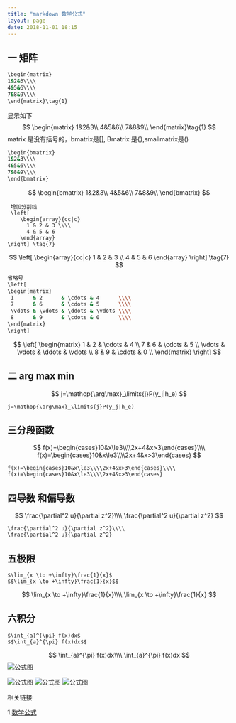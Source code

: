 ```yaml
---
title: "markdown 数学公式"
layout: page
date: 2018-11-01 18:15
---
```




## 一 矩阵

```bash
\begin{matrix}
1&2&3\\\\
4&5&6\\\\
7&8&9\\\\
\end{matrix}\tag{1}
```

显示如下
$$
\begin{matrix}
1&2&3\\
4&5&6\\
7&8&9\\
\end{matrix}\tag{1}
$$
matrix 是没有括号的，bmatrix是[], Bmatrix 是{},smallmatrix是()

```bash
\begin{bmatrix}
1&2&3\\\\
4&5&6\\\\
7&8&9\\\\
\end{bmatrix}
```

$$
\begin{bmatrix}
1&2&3\\
4&5&6\\
7&8&9\\
\end{bmatrix}
$$

```
 增加分割线
 \left[
    \begin{array}{cc|c}
      1 & 2 & 3 \\\\
      4 & 5 & 6
    \end{array}
\right] \tag{7}
```

$$
\left[
    \begin{array}{cc|c}
      1 & 2 & 3 \\
      4 & 5 & 6
    \end{array}
\right] \tag{7}
$$

```bash
省略号
\left[
\begin{matrix}
 1      & 2      & \cdots & 4      \\\\
 7      & 6      & \cdots & 5      \\\\
 \vdots & \vdots & \ddots & \vdots \\\\
 8      & 9      & \cdots & 0      \\\\
\end{matrix}
\right]
```

$$
\left[
\begin{matrix}
 1      & 2      & \cdots & 4      \\
 7      & 6      & \cdots & 5      \\
 \vdots & \vdots & \ddots & \vdots \\
 8      & 9      & \cdots & 0      \\
\end{matrix}
\right]
$$
## 二 arg max min

$$
j=\mathop{\arg\max}_\limits{j}P(y_j|h_e)
$$

```
j=\mathop{\arg\max}_\limits{j}P(y_j|h_e)
```



## 三分段函数

$$
f(x)=\begin{cases}10&x\le3\\\\2x+4&x>3\end{cases}\\\\
f(x)=\begin{cases}10&x\le3\\\\2x+4&x>3\end{cases}
$$

```
f(x)=\begin{cases}10&x\le3\\\\2x+4&x>3\end{cases}\\\\
f(x)=\begin{cases}10&x\le3\\\\2x+4&x>3\end{cases}
```

## 四导数 和偏导数

$$
\frac{\partial^2 u}{\partial z^2}\\\\
\frac{\partial^2 u}{\partial z^2}
$$

```
\frac{\partial^2 u}{\partial z^2}\\\\
\frac{\partial^2 u}{\partial z^2}
```

## 五极限

```
$\lim_{x \to +\infty}\frac{1}{x}$
$$\lim_{x \to +\infty}\frac{1}{x}$$
```

$$
\lim_{x \to +\infty}\frac{1}{x}\\\\
\lim_{x \to +\infty}\frac{1}{x}
$$

## 六积分

```
$\int_{a}^{\pi} f(x)dx$
$$\int_{a}^{\pi} f(x)dx$$
```


$$
\int_{a}^{\pi} f(x)dx\\\\
\int_{a}^{\pi} f(x)dx
$$
<img src="/wiki/static/images/markdown1.png" alt="公式图" />

<img src="/wiki/static/images/markdown2.png" alt="公式图" />

<img src="/wiki/static/images/markdown3.png" alt="公式图" />

<img src="/wiki/static/images/math1.png" alt="公式图" />



相关链接

1.[数学公式](https://blog.csdn.net/qq_37656398/article/details/79308997)